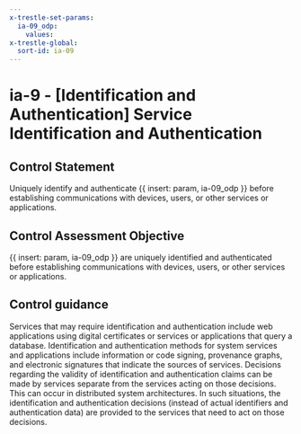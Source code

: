 ```yaml
---
x-trestle-set-params:
  ia-09_odp:
    values:
x-trestle-global:
  sort-id: ia-09
---
```


# ia-9 - \[Identification and Authentication\] Service Identification and Authentication

## Control Statement

Uniquely identify and authenticate {{ insert: param, ia-09_odp }} before establishing communications with devices, users, or other services or applications.

## Control Assessment Objective

{{ insert: param, ia-09_odp }} are uniquely identified and authenticated before establishing communications with devices, users, or other services or applications.

## Control guidance

Services that may require identification and authentication include web applications using digital certificates or services or applications that query a database. Identification and authentication methods for system services and applications include information or code signing, provenance graphs, and electronic signatures that indicate the sources of services. Decisions regarding the validity of identification and authentication claims can be made by services separate from the services acting on those decisions. This can occur in distributed system architectures. In such situations, the identification and authentication decisions (instead of actual identifiers and authentication data) are provided to the services that need to act on those decisions.
